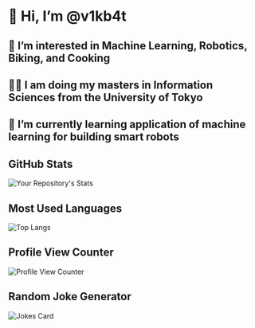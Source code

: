 # 👋 Hi, I’m @v1kb4t
## 👀 I’m interested in Machine Learning, Robotics, Biking, and Cooking
## 👨‍🎓 I am doing my masters in Information Sciences from the University of Tokyo
## 🌱 I’m currently learning application of machine learning for building smart robots

## GitHub Stats

![Your Repository's Stats](https://github-readme-stats-v1kb4.vercel.app/api?username=v1kb4t&show_icons=true&count_private=true&theme=dracula)

## Most Used Languages

![Top Langs](https://github-readme-stats-v1kb4.vercel.app/api/top-langs/?username=v1kb4t&count_private=true&layout=compact&theme=dracula)

## Profile View Counter

![Profile View Counter](https://komarev.com/ghpvc/?username=v1kb4t)

## Random Joke Generator

![Jokes Card](https://readme-jokes.vercel.app/api)

<!---
v1kb4t/v1kb4t is a ✨ special ✨ repository because its `README.md` (this file) appears on your GitHub profile.
You can click the Preview link to take a look at your changes.
--->
